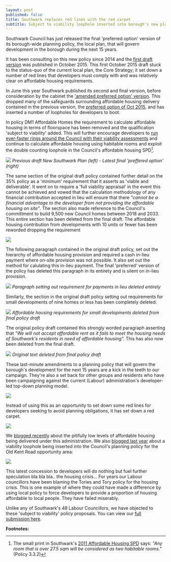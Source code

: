 ```yaml
---
layout: post
published: false
title: Southwark replaces red lines with the red carpet
subtitle: Subject to viability loophole inserted into borough's new planning policy
---
```


Southwark Council has just released the final 'preferred option' version of its borough-wide planning policy, the local plan, that will govern development in the borough during the next 15 years.

It has been consulting on this new policy since 2014 and the [first draft version](http://www.2.southwark.gov.uk/download/downloads/id/12867/new_southwark_plan_preferred_option_consultation_version_web) was published in October 2015. This first October 2015 draft stuck to the status-quo of the current local plan, the Core Strategy; it set down a number of red lines that developers must comply with and was relatively clear on affordable housing requirements.

In June this year Southwark published its second and final version, before consideration by the cabinet the   ['amended preferred option' version](https://www.southwark.gov.uk/assets/attach/3658/NSP%20Full%20New%20and%20Revised%20Policies%20optimised.pdf).  This dropped many of the safeguards surrounding affordable housing delivery contained in the previous version, the [preferred option of Oct 2015](file:///C:/Users/grego/Downloads/New_Southwark_Plan_Preferred_Option__Consultation_version_web_.pdf), and has inserted a number of loopholes for developers to boot. 

In policy DM1 Affordable Homes the requirement to calculate affordable housing in terms of floorspace has been removed and the qualification 'subject to viability' added. This will further encourage developers to [run ever-faster rings around the Council with their viability assessments](http://35percent.org/collated-viability-assessments/) and continue to calculate affordable housing using habitable rooms and exploit the double counting loophole in the Council's affordable housing SPD[^1].

![](http://35percent.org/img/amendednsp.png)
*Previous draft New Southwark Plan (left) - Latest final 'preffered option' (right)*

The same section of the original draft policy contained further detail on the 35% policy as a 'minimum' requirement that it asserts as 'viable and deliverable'. It went on to require a 'full viability appraisal' in the event this cannot be achieved and vowed that the calculation methodology of any financial contribution accepted in lieu will ensure that there _"cannot be a financial advantage to the developer from not providing the affordable housing on site"_. The section also made reference to the Council's committment to build 9,500 new Council homes between 2018 and 2033.
This entire section has been deleted from the final draft. The affordable housing contribution from developments with 10 units or fewer has been reworded dropping the requirement

![](http://35percent.org/img/nspahtarget.png)

The following paragraph contained in the original draft policy, set out the hierarchy of affordable housing provision and required a cash in-lieu payment where on-site provision was not possible. It also set out the method for calulating this in-lieu payment. The final 'preferred' version of the policy has deleted this paragraph in its entirety and is silent on in-lieu provision.

![](http://35percent.org/img/nspfcontribs.png)
*Paragraph setting out requirement for payments in lieu deleted entirely*

Similarly, the section in the original draft policy setting out requirements for small developments of nine homes or less has been completely deleted: 

![](http://35percent.org/img/nspninehomes.png)
*Affordable housing requirements for small developments deleted from final policy draft*

The original policy draft contained this strongly worded paragraph asserting that _"We will not accept affordable rent as it fails to meet the housing needs of Southwark's residents in need of affordable housing"._ This has also now been deleted from the final draft.

![](http://35percent.org/img/nspar.png)
*Original text deleted from final policy draft*

These last-minute amendments to a planning policy that will govern the borough's development for the next 15 years are a kick in the teeth to our campaign. They're also a set back for other groups and residents who have been campaigning against the current (Labour) administration's developer-led top-down planning model.

![](http://35percent.org/img/swkredlines.jpg)

Instead of using this as an opportunity to set down some red lines for developers seeking to avoid planning obligations, it has set down a red carpet. 

![](http://35percent.org/img/subjecttoviability.png)

We [blogged recently](http://35percent.org/2017-10-02-council-leader-peter-john-alternative-facts/) about the pitifully low levels of affordable housing being delivered under this administration. We also [blogged last year](http://35percent.org/2016-11-21-old-kent-road-aap-loopholes/) about a viability loophole being inserted into the Council's planning policy for the Old Kent Road opportunity area:

![](http://35percent.org/img/subjecttoviability.jpg)

This latest concession to developers will do nothing but fuel further speculation bla bla bla.. the housing crisis... 
For years our Labour councillors have been blaming the Tories and Tory policy for the housing crisis. This is one example of where they could have made a difference by using local policy to force developers to provide a proportion of housing affordable to local people. They have failed miserably.  

Unlike any of Southwark's 48 Labour Councillors, we have objected to these 'subject to viability' policy proposals. You can view our [full submission here](http://35percent.org/img/EANComments_FinalNSP.pdf).


__Footnotes:__

[^1]: The small print in Southwark's [2011 Affordable Housing SPD](http://www.2.southwark.gov.uk/download/downloads/id/6069/draft_affordable_housing_spd_2011) says: _"Any room that is over 27.5 sqm will be considered as two habitable rooms."_ (Policy 3.3.2)

